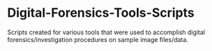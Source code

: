 # Digital-Forensics-Tools-Scripts

Scripts created for various tools that were used to accomplish digital forensics/investigation procedures on sample image files/data.

